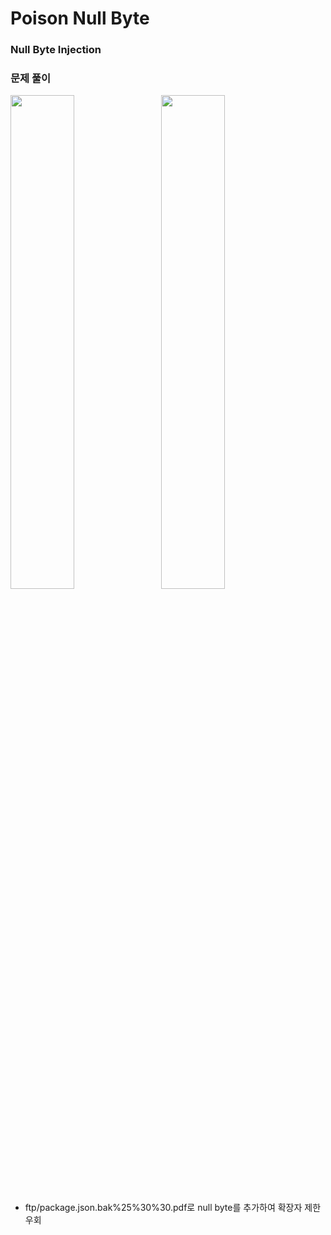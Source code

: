 # Poison Null Byte

### Null Byte Injection




### 문제 풀이

<img src="https://github.com/user-attachments/assets/fd3fc1e5-818a-4bcd-a80e-6d2370386587" width="45%" style="margin-right:10px;"/>
<img src="https://github.com/user-attachments/assets/3eaf6c9d-f223-4e10-b570-c6a07679d9a7" width="45%"/>

- ftp/package.json.bak%25%30%30.pdf로 null byte를 추가하여 확장자 제한 우회
